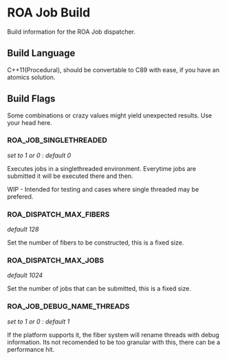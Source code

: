 # ROA Job Build

Build information for the ROA Job dispatcher.


## Build Language

C++11(Procedural), should be convertable to C89 with ease, if you have an atomics solution.


## Build Flags

Some combinations or crazy values might yield unexpected results. Use your head here.


### ROA_JOB_SINGLETHREADED

_set to 1 or 0 : default 0_

Executes jobs in a singlethreaded environment. Everytime jobs are submitted it will be executed there and then.

WIP - Intended for testing and cases where single threaded may be prefered.


### ROA_DISPATCH_MAX_FIBERS

_default 128_

Set the number of fibers to be constructed, this is a fixed size.


### ROA_DISPATCH_MAX_JOBS

_default 1024_

Set the number of jobs that can be submitted, this is a fixed size.


### ROA_JOB_DEBUG_NAME_THREADS

_set to 1 or 0 : default 1_

If the platform supports it, the fiber system will rename threads with debug information.
Its not recomended to be too granular with this, there can be a performance hit.